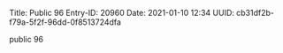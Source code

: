 Title: Public 96
Entry-ID: 20960
Date: 2021-01-10 12:34
UUID: cb31df2b-f79a-5f2f-96dd-0f8513724dfa

public 96
